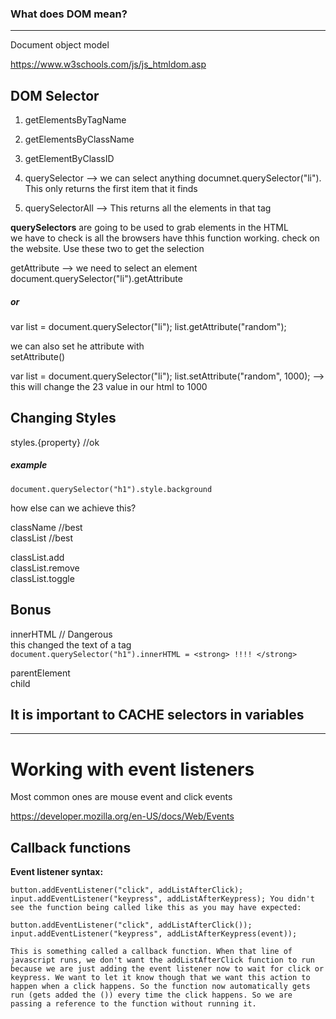 ### What does DOM mean?
-------------------------

Document object model 

<https://www.w3schools.com/js/js_htmldom.asp>

DOM Selector 
---------------
1. getElementsByTagName
2. getElementsByClassName
3. getElementByClassID

4. querySelector --> we can select anything documnet.querySelector("li"). This only returns the first item that it finds
5. querySelectorAll --> This returns all the elements in that tag 

**querySelectors** are going to be used to grab elements in the HTML <br>
we have to check is all the browsers have thhis function working. check on the <caniuse> website. Use these two to get the selection <br>


getAttribute --> we need to select an element document.querySelector("li").getAttribute 
##### or 
var list = document.querySelector("li");
list.getAttribute("random");

we can also set he attribute with <br>
setAttribute()

var list = document.querySelector("li");
list.setAttribute("random", 1000); --> this will change the 23 value in our html to 1000


## Changing Styles 

styles.{property} //ok <br>

##### example 
`document.querySelector("h1").style.background `
<br>

how else can we achieve this? <br>


className //best <br>
classList //best <br>

classList.add <br>
classList.remove <br>
classList.toggle <br>

## Bonus 

innerHTML // Dangerous  <br>
this changed the text of a tag <br>
`document.querySelector("h1").innerHTML = <strong> !!!! </strong>`

parentElement <br>
child <br>

## It is important to CACHE selectors in variables 
--------------------





# Working with event listeners

Most common ones are mouse event and click events <br>

<https://developer.mozilla.org/en-US/docs/Web/Events>


## Callback functions

**Event listener syntax:**

`button.addEventListener("click", addListAfterClick);
input.addEventListener("keypress", addListAfterKeypress);
You didn't see the function being called like this as you may have expected:`

`button.addEventListener("click", addListAfterClick());`
`input.addEventListener("keypress", addListAfterKeypress(event));`


`This is something called a callback function. When that line of javascript runs, we don't want the addListAfterClick function to run because we are just adding the event listener now to wait for click or keypress. We want to let it know though that we want this action to happen when a click happens. So the function now automatically gets run (gets added the ()) every time the click happens. So we are passing a reference to the function without running it.`
